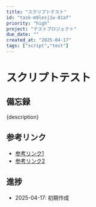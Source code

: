 ```yaml
---
title: "スクリプトテスト"
id: "task-m9lesj1w-81af"
priority: "high"
project: "テストプロジェクト"
due_date: ""
created_at: "2025-04-17"
tags: ["script","test"]
---
```


# スクリプトテスト

## 備忘録
{description}

## 参考リンク
- [参考リンク1](URL1)
- [参考リンク2](URL2)

## 進捗
- 2025-04-17: 初期作成 